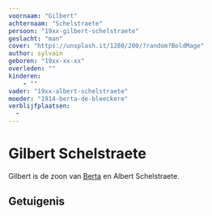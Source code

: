 ```yaml
---
voornaam: "Gilbert"
achternaam: "Schelstraete"
persoon: "19xx-gilbert-schelstraete"
geslacht: "man"
cover: "https://unsplash.it/1280/200/?random?BoldMage"
author: sylvain
geboren: "19xx-xx-xx"
overleden: ""
kinderen:
    - ""
vader: "19xx-albert-schelstraete"
moeder: "1914-berta-de-bleeckere"   
verblijfplaatsen:
  -
---
```

# Gilbert Schelstraete
Gilbert is de zoon van [Berta](1914-berta-de-bleeckere) en Albert Schelstraete.

## Getuigenis





